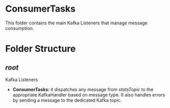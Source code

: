 # ConsumerTasks

This folder contains the main Kafka Listeners that manage message consumption.

# Folder Structure

## <em>root</em>

Kafka Listeners

- <strong>ConsumerTasks:</strong> it dispatches any message from <em>statsTopic</em> to the appropriate KafkaHandler based on message type.
It also handles errors by sending a message to the dedicated Kafka topic.